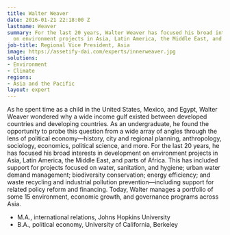 ```yaml
---
title: Walter Weaver
date: 2016-01-21 22:18:00 Z
lastname: Weaver
summary: For the last 20 years, Walter Weaver has focused his broad interests in development
  on environment projects in Asia, Latin America, the Middle East, and parts of Africa.
job-title: Regional Vice President, Asia
image: https://assetify-dai.com/experts/innerweaver.jpg
solutions:
- Environment
- Climate
regions:
- Asia and the Pacific
layout: expert
---
```


As he spent time as a child in the United States, Mexico, and Egypt, Walter Weaver wondered why a wide income gulf existed between developed countries and developing countries. As an undergraduate, he found the opportunity to probe this question from a wide array of angles through the lens of political economy—history, city and regional planning, anthropology, sociology, economics, political science, and more. For the last 20 years, he has focused his broad interests in development on environment projects in Asia, Latin America, the Middle East, and parts of Africa. This has included support for projects focused on water, sanitation, and hygiene; urban water demand management; biodiversity conservation; energy efficiency; and waste recycling and industrial pollution prevention—including support for related policy reform and financing. Today, Walter manages a portfolio of some 15 environment, economic growth, and governance programs across Asia.

* M.A., international relations, Johns Hopkins University
* B.A., political economy, University of California, Berkeley

